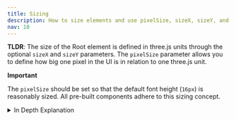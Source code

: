 ```yaml
---
title: Sizing
description: How to size elements and use pixelSize, sizeX, sizeY, and precision.
nav: 10
---
```


**TLDR**: The size of the Root element is defined in three.js units through the optional `sizeX` and `sizeY` parameters. The `pixelSize` parameter allows you to define how big one pixel in the UI is in relation to one three.js unit.


**Important**

The `pixelSize` should be set so that the default font height (`16px`) is reasonably sized. All pre-built components adhere to this sizing concept.

<details>
  <summary>In Depth Explanation</summary>

  The root element size is specified in three.js units using the optional `sizeX` and `sizeY` parameters.
  
  Declaring the size of elements inside the root element using parameters, such as the `width` of an image or the `fontSize` of a text element, is based on `pixel` units, which strongly relate to the `px` unit in CSS. The relation between three.js units and pixel units can be set using the `pixelSize` property. The property expresses the size of one pixel in three.js units and defaults to `0.002`. With this default, `500px` is equal to 1 three.js unit. To make interoperability between code bases and different component libraries easier, we encourage to use the intuition of pixel sizes from the web. For instance, the default text height relates to 16 pixels. If these pixel sizes appear too small or too high in the szene, the `pixelSize` should be increased or decreased respectively.
  
  Another property exposed by the `Root` component is the `precision`, which expresses the resolution of the units. For instance, the default `precision` of `0.1` allows the layout engine to interpret the values `0.5` and `0.4 correctly` but will misinterpret `0.45`.
</details>
